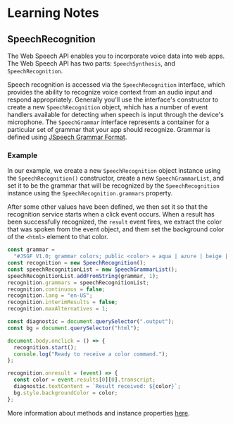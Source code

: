 # Learning Notes

## SpeechRecognition

The Web Speech API enables you to incorporate voice data into web apps. The Web Speech API has two parts: `SpeechSynthesis`, and `SpeechRecognition`.

Speech recognition is accessed via the `SpeechRecognition` interface, which provides the ability to recognize voice context from an audio input and respond appropriately. Generally you'll use the interface's constructor to create a new `SpeechRecognition` object, which has a number of event handlers available for detecting when speech is input through the device's microphone. The `SpeechGrammar` interface represents a container for a particular set of grammar that your app should recognize. Grammar is defined using [JSpeech Grammar Format](https://www.w3.org/TR/jsgf/).

### Example

In our example, we create a new `SpeechRecognition` object instance using the `SpeechRecognition()` constructor, create a new `SpeechGrammarList`, and set it to be the grammar that will be recognized by the `SpeechRecognition` instance using the `SpeechRecognition.grammars` property.

After some other values have been defined, we then set it so that the recognition service starts when a click event occurs. When a result has been successfully recognized, the `result` event fires, we extract the color that was spoken from the event object, and them set the background color of the `<html>` element to that color.

```js
const grammar =
  "#JSGF V1.0; grammar colors; public <color> = aqua | azure | beige | bisque | black | blue | brown | chocolate | coral | crimson | cyan | fuchsia | ghostwhite | gold | goldenrod | gray | green | indigo | ivory | khaki | lavender | lime | linen | magenta | maroon | moccasin | navy | olive | orange | orchid | peru | pink | plum | purple | red | salmon | sienna | silver | snow | tan | teal | thistle | tomato | turquoise | violet | white | yellow ;";
const recognition = new SpeechRecognition();
const speechRecognitionList = new SpeechGrammarList();
speechRecognitionList.addFromString(grammar, 1);
recognition.grammars = speechRecognitionList;
recognition.continuous = false;
recognition.lang = "en-US";
recognition.interimResults = false;
recognition.maxAlternatives = 1;

const diagnostic = document.querySelector(".output");
const bg = document.querySelector("html");

document.body.onclick = () => {
  recognition.start();
  console.log("Ready to receive a color command.");
};

recognition.onresult = (event) => {
  const color = event.results[0][0].transcript;
  diagnostic.textContent = `Result received: ${color}`;
  bg.style.backgroundColor = color;
};
```

More information about methods and instance properties [here](https://developer.mozilla.org/en-US/docs/Web/API/SpeechRecognition).
